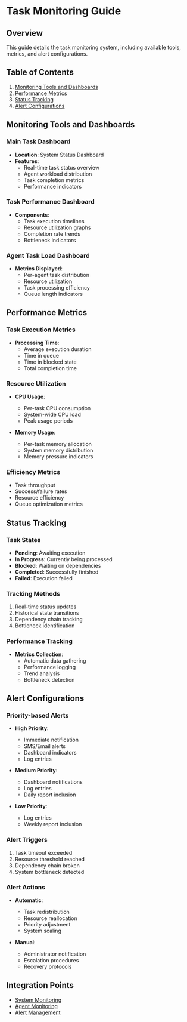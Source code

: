 # Task Monitoring Guide

## Overview
This guide details the task monitoring system, including available tools, metrics, and alert configurations.

## Table of Contents
1. [Monitoring Tools and Dashboards](#monitoring-tools-and-dashboards)
2. [Performance Metrics](#performance-metrics)
3. [Status Tracking](#status-tracking)
4. [Alert Configurations](#alert-configurations)

## Monitoring Tools and Dashboards

### Main Task Dashboard
- **Location**: System Status Dashboard
- **Features**:
  - Real-time task status overview
  - Agent workload distribution
  - Task completion metrics
  - Performance indicators

### Task Performance Dashboard
- **Components**:
  - Task execution timelines
  - Resource utilization graphs
  - Completion rate trends
  - Bottleneck indicators

### Agent Task Load Dashboard
- **Metrics Displayed**:
  - Per-agent task distribution
  - Resource utilization
  - Task processing efficiency
  - Queue length indicators

## Performance Metrics

### Task Execution Metrics
- **Processing Time**:
  - Average execution duration
  - Time in queue
  - Time in blocked state
  - Total completion time

### Resource Utilization
- **CPU Usage**:
  - Per-task CPU consumption
  - System-wide CPU load
  - Peak usage periods

- **Memory Usage**:
  - Per-task memory allocation
  - System memory distribution
  - Memory pressure indicators

### Efficiency Metrics
- Task throughput
- Success/failure rates
- Resource efficiency
- Queue optimization metrics

## Status Tracking

### Task States
- **Pending**: Awaiting execution
- **In Progress**: Currently being processed
- **Blocked**: Waiting on dependencies
- **Completed**: Successfully finished
- **Failed**: Execution failed

### Tracking Methods
1. Real-time status updates
2. Historical state transitions
3. Dependency chain tracking
4. Bottleneck identification

### Performance Tracking
- **Metrics Collection**:
  - Automatic data gathering
  - Performance logging
  - Trend analysis
  - Bottleneck detection

## Alert Configurations

### Priority-based Alerts
- **High Priority**:
  - Immediate notification
  - SMS/Email alerts
  - Dashboard indicators
  - Log entries

- **Medium Priority**:
  - Dashboard notifications
  - Log entries
  - Daily report inclusion

- **Low Priority**:
  - Log entries
  - Weekly report inclusion

### Alert Triggers
1. Task timeout exceeded
2. Resource threshold reached
3. Dependency chain broken
4. System bottleneck detected

### Alert Actions
- **Automatic**:
  - Task redistribution
  - Resource reallocation
  - Priority adjustment
  - System scaling

- **Manual**:
  - Administrator notification
  - Escalation procedures
  - Recovery protocols

## Integration Points
- [System Monitoring](./SYSTEM_MONITORING.md)
- [Agent Monitoring](./AGENT_MONITORING.md)
- [Alert Management](./ALERT_MANAGEMENT.md)

